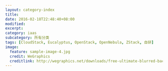 ```yaml
---
layout: category-index
title: 
date: 2016-02-18T22:48:40+08:00
modified:
excerpt:
category: iaas
subcategory: 所有分类
tags: [CloudStack, Eucalyptus, OpenStack, OpenNebula, ZStack, 自研]
image:
  feature: sample-image-4.jpg
  credit: WeGraphics
  creditlink: http://wegraphics.net/downloads/free-ultimate-blurred-background-pack/
---
```


